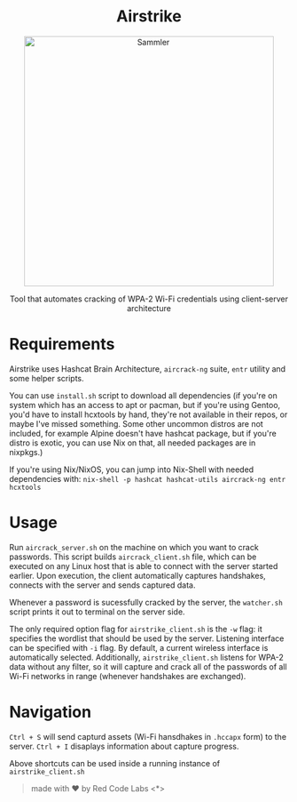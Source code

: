 <h1 align="center"> Airstrike </h1>
<p align="center">
  <a>
    <img alt="Sammler" title="Sammler" src="logo.png" width="450">
  </a>
</p>


<p align="center">
  Tool that automates cracking of WPA-2 Wi-Fi credentials using client-server architecture
</p>


# Requirements
Airstrike uses Hashcat Brain Architecture, `aircrack-ng`  suite, `entr` utility and some helper scripts.

You can use `install.sh` script to download all dependencies (if you're on system which has an access to apt or pacman, but if you're using Gentoo, you'd have to install hcxtools by hand, they're not available in their repos, or maybe I've missed something. Some other uncommon distros are not included, for example Alpine doesn't have hashcat package, but if you're distro is exotic, you can use Nix on that, all needed packages are in nixpkgs.)

If you're using Nix/NixOS, you can jump into Nix-Shell with needed dependencies with:
`nix-shell -p hashcat hashcat-utils aircrack-ng entr hcxtools`

# Usage
Run `aircrack_server.sh` on the machine on which you want to crack passwords.
This script builds `aircrack_client.sh` file, which can be executed on any Linux host that is able to connect with the server started earlier. Upon execution, the client automatically captures handshakes, connects with the server and sends captured data. 

Whenever a password is sucessfully cracked by the server, the `watcher.sh` script prints it out to terminal on the server side.

The only required option flag for `airstrike_client.sh` is the `-w` flag: it specifies the wordlist that should be used by the server. Listening interface can be specified with `-i` flag. By default, a current wireless interface is automatically selected.
Additionally, `airstrike_client.sh` listens for WPA-2 data without any filter, so it will capture and crack all of the passwords of all Wi-Fi networks in range (whenever handshakes are exchanged).

# Navigation
`Ctrl + S` will send capturd assets (Wi-Fi hansdhakes in `.hccapx` form) to the server.
`Ctrl + I` disaplays information about capture progress.

Above shortcuts can be used inside a running instance of `airstrike_client.sh`

> made with :heart: by Red Code Labs <*>
